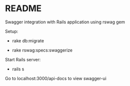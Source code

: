 # README

Swagger integration with Rails application using rswag gem

Setup:

* rake db:migrate

* rake rswag:specs:swaggerize

Start Rails server: 

* rails s

Go to localhost:3000/api-docs to view swagger-ui
